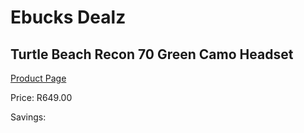 
# Ebucks Dealz
## Turtle Beach Recon 70 Green Camo Headset
[Product Page](https://www.ebucks.com/web/shop/productSelected.do?prodId=1193394286&catId=1193873409)

Price: R649.00

Savings: 


	